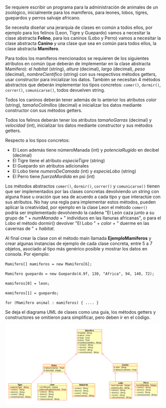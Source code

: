 Se requiere escribir un programa para la administración de animales
de un zoológico, inicialmente para los mamíferos, para leones, 
lobos, tigres, guepardos y perros salvaje africano.

Se necesita diseñar una jerarquía de clases en común a todos ellos, 
por ejemplo para los felinos (Leon, Tigre y Guepardo) vamos a necesitar
la clase abstracta **Felino**, para los caninos (Lobo y Perro) 
vamos a necesitar la clase abstracta **Canino** y una clase que 
sea en común para todos ellos, la clase abstracta **Mamifero**.

Para todos los mamíferos mencionados se requieren de los 
siguientes atributos en común (que deberán de implementar 
en la clase abstracta Mamifero): el _habitat_ (string), _altura_ 
(decimal), _largo_ (decimal), _peso_ (decimal), _nombreCientífico_ 
(string) con sus respectivos métodos getters, usar constructor 
para inicializar los datos. También se necesitan 4 métodos 
abstractos que deberán implementar los tipos concretos: `comer()`, 
`dormir()`, `correr()`, `comunicarse()`, todos devuelven string.

Todos los caninos deberán tener además de lo anterior los atributos 
_color_ (string), _tamañoColmillos_ (decimal) e inicializar los datos 
mediante constructor con sus métodos getters.

Todos los felinos deberán tener los atributos _tamañoGarras_ 
(decimal) y _velocidad_ (int), inicializar los datos mediante 
constructor y sus métodos getters.

Respecto a los tipos concretos:

- El Leon además tiene númeroManada (int) y _potenciaRugido_ en decibel (decimal)
- El Tigre tiene el atributo _especieTigre_ (string)
- El Guepardo sin atributos adicionales
- El Lobo tiene _numeroDeCamada_ (int) y _especieLobo_ (string)
- El Perro tiene _fuerzaMordida_ en psi (int)

Los métodos abstractos `comer()`, `dormir()`, `correr()` y `comunicarse()`
tienen que ser implementados por las clases concretas devolviendo 
un string con alguna frase u oración que sea de acuerdo a cada tipo 
y que interactúe con sus atributos. No hay una regla para implementar 
estos métodos, pueden aplicar la creatividad, por ejemplo en la 
clase Leon el método `comer()` podría ser implementado devolviendo 
la cadena "El León caza junto a su grupo 
de " + _numManada_ + " individuos en las llanuras africanas", 
o para el Lobo el método dormir() devolver "El Lobo " + _color_ + " duerme 
en las cavernas de " + _habitat_.

Al final crear la clase con el método main llamada **EjemploMamiferos** 
y crear algunas instancias de ejemplo de cada clase concreta, entre 
5 a 7 objetos, asociado al tipo más genérico posible y mostrar los 
datos en consola. Por ejemplo:

`Mamifero[] mamiferos = new Mamifero[6];
`

`Mamifero guepardo = new Guepardo(4.9f, 130, "Africa", 94, 140, 72);
`

`mamiferos[0] = leon;
`

`mamiferos[1] = guepardo;
`

`for (Mamifero animal : mamiferos) { .... }`

Se deja el diagrama UML de clases como una guía, los métodos getters 
y constructores se omitieron para simplificar, pero deben ir 
en el código.

![img.png](img.png)